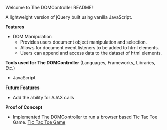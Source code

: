 Welcome to The DOMController README!

A lightweight version of jQuery built using vanilla JavaScript.

**Features**
* DOM Manipulation
  * Provides users document object manipulation and selection.
  * Allows for document event listeners to be added to html elements.
  * Users can append and access data to the dataset of html elements.



**Tools used for The DOMController** (Languages, Frameworks, Libraries, Etc.)
* JavaScript


**Future Features**
* Add the ability for AJAX calls


**Proof of Concept**
* Implemented The DOMController to run a browser based Tic Tac Toe Game.
[Tic Tac Toe Game](https://dmoisoff.com/Tic_Tac_Toe_with_the_DOMController/)
